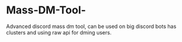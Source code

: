# Mass-DM-Tool-
Advanced discord mass dm tool, can be used on big discord bots has clusters and using raw api for dming users.
